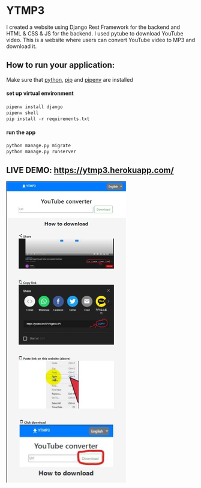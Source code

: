 # YTMP3
I created a website using Django Rest Framework for the backend and HTML & CSS & JS for the backend.
I used pytube to download YouTube video.
This is a website where users can convert YouTube video to MP3 and download it.

## How to run your application:
Make sure that [python](https://www.python.org/downloads/), [pip](https://pip.pypa.io/en/stable/installation/) and [pipenv](https://pipenv.pypa.io/en/latest/install/) are installed  
#### set up virtual environment 
```
pipenv install django  
pipenv shell
pip install -r requirements.txt
```

#### run the app
```
python manage.py migrate
python manage.py runserver
```

## LIVE DEMO: https://ytmp3.herokuapp.com/
![Image of the website](https://github.com/LucaYan0506/YTMP3/blob/main/Screenshot%202022-02-19%20193931.jpg)
